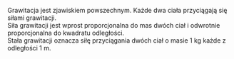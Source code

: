 Grawitacja jest zjawiskiem powszechnym. Każde dwa ciała przyciągają się siłami grawitacji.  
Siła grawitacji jest wprost proporcjonalna do mas dwóch ciał i odwrotnie proporcjonalna do kwadratu odległości.  
Stała grawitacji oznacza siłę przyciągania dwóch ciał o masie 1 kg każde z odległości 1 m.